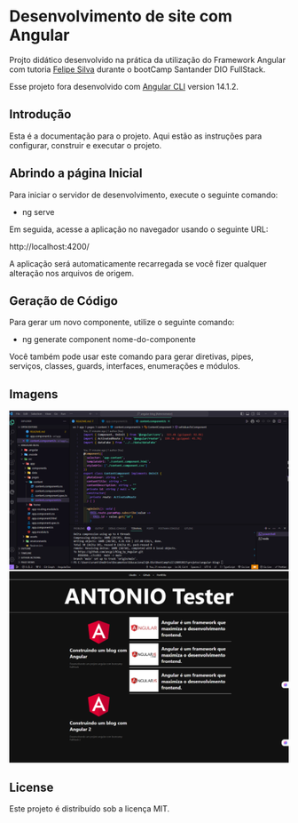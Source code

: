 # Desenvolvimento de site com Angular

Projto didático desenvolvido na prática da utilização do Framework Angular com tutoria [Felipe Silva](https://github.com/felipeAguiarCode) durante o bootCamp Santander DIO FullStack. 

Esse projeto fora desenvolvido com [Angular CLI](https://github.com/angular/angular-cli) version 14.1.2. 

## Introdução

Esta é a documentação para o projeto. Aqui estão as instruções para configurar, construir e executar o projeto.

## Abrindo a página Inicial

Para iniciar o servidor de desenvolvimento, execute o seguinte comando:

- ng serve 


Em seguida, acesse a aplicação no navegador usando o seguinte URL:

http://localhost:4200/

A aplicação será automaticamente recarregada se você fizer qualquer alteração nos arquivos de origem.

## Geração de Código

Para gerar um novo componente, utilize o seguinte comando:

 - ng generate component nome-do-componente

Você também pode usar este comando para gerar diretivas, pipes, serviços, classes, guards, interfaces, enumerações e módulos.


## Imagens

![1](https://github.com/ancgci/Blog_by_Angular/blob/main/imagens/1.png)
![2](https://github.com/ancgci/Blog_by_Angular/blob/main/imagens/2.png)

## License

Este projeto é distribuído sob a licença MIT.
